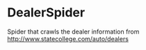 # DealerSpider
Spider that crawls the dealer information from http://www.statecollege.com/auto/dealers

